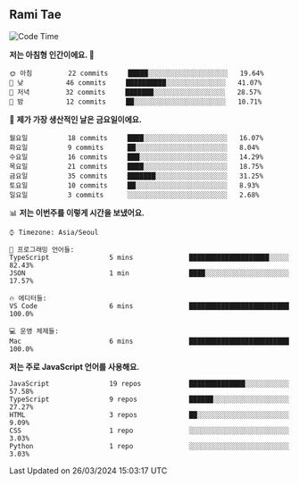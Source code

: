 ## Rami Tae

<!--START_SECTION:waka-->
![Code Time](http://img.shields.io/badge/Code%20Time-1%2C364%20hrs%2050%20mins-blue)

**저는 아침형 인간이에요. 🐤** 

```text
🌞 아침         22 commits     █████░░░░░░░░░░░░░░░░░░░░   19.64% 
🌆 낮　         46 commits     ██████████░░░░░░░░░░░░░░░   41.07% 
🌃 저녁         32 commits     ███████░░░░░░░░░░░░░░░░░░   28.57% 
🌙 밤　         12 commits     ██░░░░░░░░░░░░░░░░░░░░░░░   10.71%

```
📅 **제가 가장 생산적인 날은 금요일이에요.** 

```text
월요일          18 commits     ████░░░░░░░░░░░░░░░░░░░░░   16.07% 
화요일          9 commits      ██░░░░░░░░░░░░░░░░░░░░░░░   8.04% 
수요일          16 commits     ███░░░░░░░░░░░░░░░░░░░░░░   14.29% 
목요일          21 commits     ████░░░░░░░░░░░░░░░░░░░░░   18.75% 
금요일          35 commits     ███████░░░░░░░░░░░░░░░░░░   31.25% 
토요일          10 commits     ██░░░░░░░░░░░░░░░░░░░░░░░   8.93% 
일요일          3 commits      ░░░░░░░░░░░░░░░░░░░░░░░░░   2.68%

```


📊 **저는 이번주를 이렇게 시간을 보냈어요.** 

```text
⌚︎ Timezone: Asia/Seoul

💬 프로그래밍 언어들: 
TypeScript               5 mins              ████████████████████░░░░░   82.43% 
JSON                     1 min               ████░░░░░░░░░░░░░░░░░░░░░   17.57%

🔥 에디터들: 
VS Code                  6 mins              █████████████████████████   100.0%

💻 운영 체제들: 
Mac                      6 mins              █████████████████████████   100.0%

```

**저는 주로 JavaScript 언어를 사용해요.** 

```text
JavaScript               19 repos            ██████████████░░░░░░░░░░░   57.58% 
TypeScript               9 repos             ██████░░░░░░░░░░░░░░░░░░░   27.27% 
HTML                     3 repos             ██░░░░░░░░░░░░░░░░░░░░░░░   9.09% 
CSS                      1 repo              ░░░░░░░░░░░░░░░░░░░░░░░░░   3.03% 
Python                   1 repo              ░░░░░░░░░░░░░░░░░░░░░░░░░   3.03%

```



 Last Updated on 26/03/2024 15:03:17 UTC
<!--END_SECTION:waka-->
